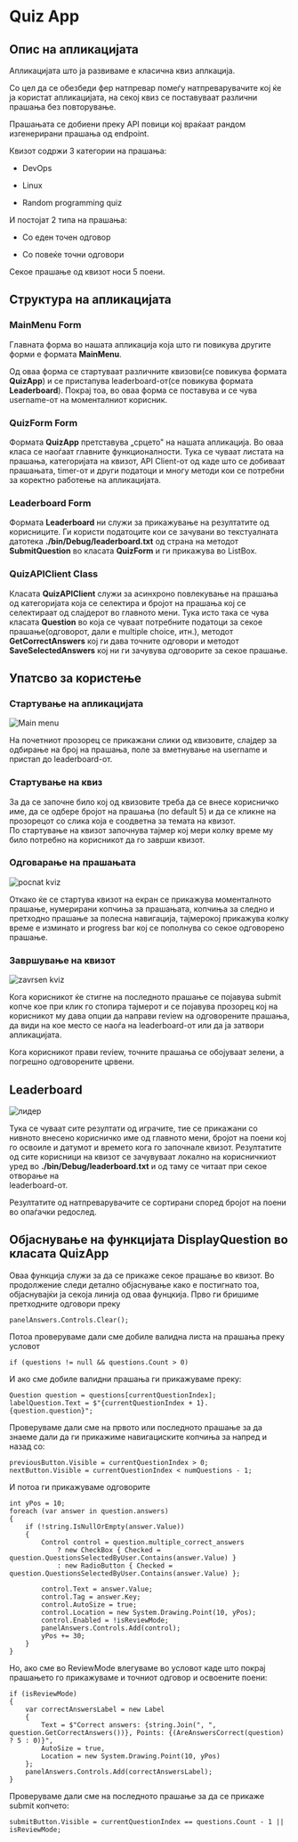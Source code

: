 # **Quiz App**

## Опис на апликацијата

Апликацијата што ја развиваме е класична квиз аплкација.

Со цел да се обезбеди фер натпревар помеѓу натпреварувачите кој ќе ја
користат апликацијата, на секој квиз се поставуваат различни прашања без
повторување.

Прашањата се добиени преку API повици кој враќаат рандом изгенерирани
прашања од endpoint.

Квизот содржи 3 категории на прашања:

-   DevOps

-   Linux

-   Random programming quiz

И постојат 2 типа на прашања:

-   Со еден точен одговор

-   Со повеќе точни одговори

Секое прашање од квизот носи 5 поени.

## Структура на апликацијата 

### MainMenu Form

Главната форма во нашата апликација која што ги повикува другите форми е
формата **MainMenu**.

Од оваа форма се стартуваат различните квизови(се повикува формата
**QuizApp**) и се пристапува leaderboard-от(се повикува формата
**Leaderboard**). Покрај тоа, во оваа форма се поставува и се чува
username-от на моменталниот корисник.

### QuizForm Form

Формата **QuizApp** претставува „срцето" на нашата апликација. Во оваа
класа се наоѓаат главните функционалности. Тука се чуваат листата на
прашања, категоријата на квизот, API Client-от од каде што се добиваат
прашањата, timer-от и други податоци и многу методи кои се потребни за
коректно работење на апликацијата.

### Leaderboard Form

Формата **Leaderboard** ни служи за прикажување на резултатите од
корисниците. Ги користи податоците кои се зачувани во текстуалната
датотека **./bin/Debug/leaderboard.txt** од страна на методот
**SubmitQuestion** во класата **QuizForm** и ги прикажува во ListBox.

### QuizAPIClient Class

Класата **QuizAPIClient** служи за асинхроно повлекување на прашања од
категоријата која се селектира и бројот на прашања кој се селектираат од
слајдерот во главното мени. Тука исто така се чува класата **Quеstion**
во која се чуваат потребните податоци за секое прашање(одговорот, дали е
multiple choice, итн.), методот **GetCorrectAnswers** кој ги дава
точните одговори и методот **SaveSelectedAnswers** кој ни ги зачувува
одговорите за секое прашање.

## Упатсво за користење 

### Стартување на апликацијата

![Main menu](https://github.com/ibunceski/VP-Proektna/assets/138616549/f34a4c48-e856-4b19-a0b3-4cb24a611666)

На почетниот прозорец се прикажани слики од квизовите, слајдер за
одбирање на број на прашања, поле за вметнување на username и пристап до
leaderboard-от.


### Стартување на квиз

За да се започне било кој од квизовите треба да се внесе корисничко име,
да се одбере бројот на прашања (по default 5) и да се кликне на
прозорецот со слика која е соодветна за темата на квизот.\
По стартување на квизот започнува тајмер кој мери колку време му било
потребно на корисникот да го заврши квизот.

### Одговарање на прашањата

![pocnat kviz](https://github.com/ibunceski/VP-Proektna/assets/138616549/f5e8d494-657c-4b2c-b726-52435e7dee76)

Откако ќе се стартува квизот на екран се прикажува моменталното прашање,
нумерирани копчиња за прашањата, копчиња за следно и претходно прашање
за полесна навигација, тајмерокој прикажува колку време е изминато и
progress bar кој се пополнува со секое одговорено прашање.

### Завршување на квизот

![zavrsen kviz](https://github.com/ibunceski/VP-Proektna/assets/138616549/97859868-a7ad-4d8e-9725-2cd5a2b1116b)

Кога корисникот ќе стигне на последното прашање се појавува submit копче
кое при клик го стопира тајмерот и се појавува прозорец кој на
корисникот му дава опции да направи review на одговорените прашања, да
види на кое место се наоѓа на leaderboard-от или да ја затвори
апликацијата.

Кога корисникот прави review, точните прашања се обојуваат зелени, а
погрешно одговорените црвени.

## Leaderboard

![лидер](https://github.com/ibunceski/VP-Proektna/assets/138616549/0f394aa7-0a97-42b3-a8de-ff3f38c1fbb3)

Тука се чуваат сите резултати од играчите, тие се прикажани со нивното
внесено корисничко име од главното мени, бројот на поени кој го освоиле
и датумот и времето кога го започнале квизот. Резултатите од сите
корисници на квизот се зачувуваат локално на корисничкиот уред во
**./bin/Debug/leaderboard.txt** и од таму се читаат при секое отворање
на\
leaderboard-от.

Резултатите од натпреварувачите се сортирани според бројот на поени во
опаѓачки редослед.

## Објаснување на функцијата DisplayQuestion во класата QuizApp 
Оваа функција служи за да се прикаже секое прашање во квизот. Во продолжение следи детално објаснување како е постигнато тоа, објаснувајќи ја секоја линија од оваа фунцкија.
Прво ги бришиме претходните одговори преку 
```
panelAnswers.Controls.Clear();
```
Потоа проверуваме дали сме добиле валидна листа на прашања преку условот
```
if (questions != null && questions.Count > 0)
```
И ако сме добиле валидни прашања ги прикажуваме преку:
```
Question question = questions[currentQuestionIndex];
labelQuestion.Text = $"{currentQuestionIndex + 1}. {question.question}";
```
Проверуваме дали сме на првото или последното прашање за да знаеме дали да ги прикажиме навигациските копчиња за напред и назад со:
```
previousButton.Visible = currentQuestionIndex > 0;
nextButton.Visible = currentQuestionIndex < numQuestions - 1;
```
И потоа ги прикажуваме одговорите 
```
int yPos = 10;
foreach (var answer in question.answers)
{
    if (!string.IsNullOrEmpty(answer.Value))
    {
        Control control = question.multiple_correct_answers
            ? new CheckBox { Checked = question.QuestionsSelectedByUser.Contains(answer.Value) }
            : new RadioButton { Checked = question.QuestionsSelectedByUser.Contains(answer.Value) };

        control.Text = answer.Value;
        control.Tag = answer.Key;
        control.AutoSize = true;
        control.Location = new System.Drawing.Point(10, yPos);
        control.Enabled = !isReviewMode;
        panelAnswers.Controls.Add(control);
        yPos += 30;
    }
}
```

Но, ако сме во ReviewMode влегуваме во условот каде што покрај прашањето го прикажуваме и точниот одговор и освоените поени:
```
if (isReviewMode)
{
    var correctAnswersLabel = new Label
    {
        Text = $"Correct answers: {string.Join(", ", question.GetCorrectAnswers())}, Points: {(AreAnswersCorrect(question) ? 5 : 0)}",
        AutoSize = true,
        Location = new System.Drawing.Point(10, yPos)
    };
    panelAnswers.Controls.Add(correctAnswersLabel);
}
```

Проверуваме дали сме на последното прашање за да се прикаже submit копчето:
```
submitButton.Visible = currentQuestionIndex == questions.Count - 1 || isReviewMode;
```

